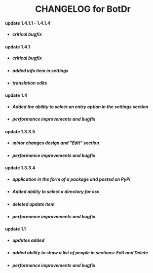 # <center> CHANGELOG for BotDr </center>

#### update 1.4.1.1 - 1.4.1.4
* ##### critical bugfix

#### update 1.4.1
* ##### critical bugfix
* ##### added info item in settings
* ##### translation edits

#### update 1.4
* ##### Added the ability to select an entry option in the settings section
* ##### performance improvements and bugfix

#### update 1.3.3.5
* ##### minor changes design and "Edit" section
* ##### performance improvements and bugfix

#### update 1.3.3.4
* ##### application in the form of a package and posted on PyPi
* ##### Added ability to select a directory for csv
* ##### deleted update item
* ##### performance improvements and bugfix

#### update 1.1
* ##### updates added
* ##### added ability to show a list of people in sections: Edit and Delete
* ##### performance improvements and bugfix
